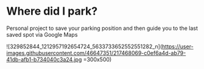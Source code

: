 # Where did I park?


Personal project to save your parking position and then guide you to the last saved spot via Google Maps

![329852844_1212957192654724_5633733652552551282_n](https://user-images.githubusercontent.com/46647351/217468069-c0ef6a4d-ab79-41db-afb1-b734040c3a24.jpg =300x500)
